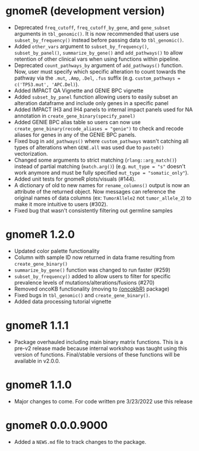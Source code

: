 # gnomeR (development version)

- Deprecated `freq_cutoff`, `freq_cutoff_by_gene`, and `gene_subset` arguments in `tbl_genomic()`. It is now recommended that users use `subset_by_frequency()` instead before passing data to `tbl_genomic()`.
- Added `other_vars` argument to `subset_by_frequency()`, `subset_by_panel()`, `summarize_by_gene()` and `add_pathways()` to allow retention of other clinical vars when using functions within pipeline.
- Deprecated `count_pathways_by` argument of `add_pathways()` function. Now, user must specify which specific alteration to count towards the pathway via the `.mut`, `.Amp`, `.Del`, `.fus` suffix (e.g. `custom_pathways = c('TP53.mut', 'APC.Del)`). 
- Added IMPACT QA Vignette and GENIE BPC vignette
- Added `subset_by_panel` function allowing users to easily subset an alteration dataframe and include only genes in a specific panel
- Added IMPACT IH3 and IH4 panels to internal impact panels used for NA annotation in `create_gene_binary(specify_panel)`
- Added GENIE BPC alias table so users can now use `create_gene_binary(recode_aliases = "genie")` to check and recode aliases for genes in any of the GENIE BPC panels.
- Fixed bug in `add_pathways()` where `custom_pathways` wasn't catching all types of alterations when `GENE.all` was used due to `paste0()` vectorization.
- Changed some arguments to strict matching (`rlang::arg_match()`) instead of partial matching (`match.arg()`) (e.g. `mut_type = "s"` doesn't work anymore and must be fully specified `mut_type = "somatic_only"`).
- Added unit tests for gnomeR plots/visuals (#144).
- A dictionary of old to new names for `rename_columns()` output is now an attribute of the returned object. Now messages can reference the original names of data columns (ex: `TumorAllele2` not `tumor_allele_2`) to make it more intuitive to users (#302).
- Fixed bug that wasn't consistently filtering out germline samples


# gnomeR 1.2.0

* Updated color palette functionality
* Column with sample ID now returned in data frame resulting from `create_gene_binary()`
* `summarize_by_gene()` function was changed to run faster (#259)
* `subset_by_frequency()` added to allow users to filter for specific prevalence levels of mutations/alterations/fusions (#270)
* Removed oncoKB functionality (moving to [{oncokbR}](https://github.com/karissawhiting/oncokbR) package)
* Fixed bugs in `tbl_genomic()` and `create_gene_binary()`. 
* Added data processing tutorial vignette 

# gnomeR 1.1.1

* Package overhauled including main binary matrix functions. This is a pre-v2 release made because internal workshop was taught using this version of functions. Final/stable versions of these functions will be available in v2.0.0.

# gnomeR 1.1.0

* Major changes to come. For code written pre 3/23/2022 use this release


# gnomeR 0.0.0.9000

* Added a `NEWS.md` file to track changes to the package.
